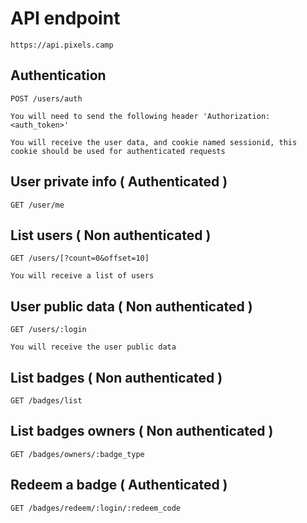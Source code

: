 # API endpoint

    https://api.pixels.camp

## Authentication 

    POST /users/auth

    You will need to send the following header 'Authorization: <auth_token>'

    You will receive the user data, and cookie named sessionid, this cookie should be used for authenticated requests


## User private info ( Authenticated )

    GET /user/me

## List users ( Non authenticated )

    GET /users/[?count=0&offset=10]

    You will receive a list of users


## User public data ( Non authenticated ) 

    GET /users/:login

    You will receive the user public data

    
## List badges ( Non authenticated )

    GET /badges/list


## List badges owners ( Non authenticated )

    GET /badges/owners/:badge_type


## Redeem a badge ( Authenticated )

    GET /badges/redeem/:login/:redeem_code


